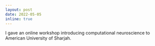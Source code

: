 ```yaml
---
layout: post
date: 2022-05-05
inline: true
---
```


I gave an online workshop introducing computational neuroscience to American University of Sharjah.